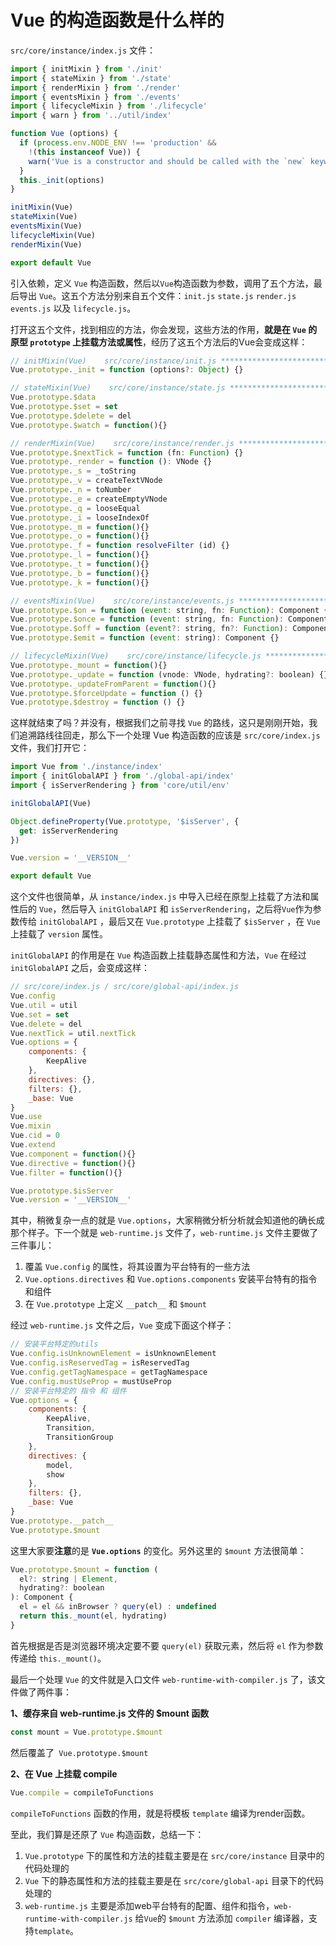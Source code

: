 # Vue 的构造函数是什么样的

`src/core/instance/index.js` 文件：
```js
import { initMixin } from './init'
import { stateMixin } from './state'
import { renderMixin } from './render'
import { eventsMixin } from './events'
import { lifecycleMixin } from './lifecycle'
import { warn } from '../util/index'

function Vue (options) {
  if (process.env.NODE_ENV !== 'production' &&
    !(this instanceof Vue)) {
    warn('Vue is a constructor and should be called with the `new` keyword')
  }
  this._init(options)
}

initMixin(Vue)
stateMixin(Vue)
eventsMixin(Vue)
lifecycleMixin(Vue)
renderMixin(Vue)

export default Vue
```

引入依赖，定义 `Vue` 构造函数，然后以`Vue`构造函数为参数，调用了五个方法，最后导出 `Vue`。这五个方法分别来自五个文件：`init.js` `state.js` `render.js` `events.js` 以及 `lifecycle.js`。

打开这五个文件，找到相应的方法，你会发现，这些方法的作用，**就是在 `Vue` 的原型 `prototype` 上挂载方法或属性**，经历了这五个方法后的Vue会变成这样：

```js
// initMixin(Vue)    src/core/instance/init.js **************************************************
Vue.prototype._init = function (options?: Object) {}

// stateMixin(Vue)    src/core/instance/state.js **************************************************
Vue.prototype.$data
Vue.prototype.$set = set
Vue.prototype.$delete = del
Vue.prototype.$watch = function(){}

// renderMixin(Vue)    src/core/instance/render.js **************************************************
Vue.prototype.$nextTick = function (fn: Function) {}
Vue.prototype._render = function (): VNode {}
Vue.prototype._s = _toString
Vue.prototype._v = createTextVNode
Vue.prototype._n = toNumber
Vue.prototype._e = createEmptyVNode
Vue.prototype._q = looseEqual
Vue.prototype._i = looseIndexOf
Vue.prototype._m = function(){}
Vue.prototype._o = function(){}
Vue.prototype._f = function resolveFilter (id) {}
Vue.prototype._l = function(){}
Vue.prototype._t = function(){}
Vue.prototype._b = function(){}
Vue.prototype._k = function(){}

// eventsMixin(Vue)    src/core/instance/events.js **************************************************
Vue.prototype.$on = function (event: string, fn: Function): Component {}
Vue.prototype.$once = function (event: string, fn: Function): Component {}
Vue.prototype.$off = function (event?: string, fn?: Function): Component {}
Vue.prototype.$emit = function (event: string): Component {}

// lifecycleMixin(Vue)    src/core/instance/lifecycle.js **************************************************
Vue.prototype._mount = function(){}
Vue.prototype._update = function (vnode: VNode, hydrating?: boolean) {}
Vue.prototype._updateFromParent = function(){}
Vue.prototype.$forceUpdate = function () {}
Vue.prototype.$destroy = function () {}
```

这样就结束了吗？并没有，根据我们之前寻找 `Vue` 的路线，这只是刚刚开始，我们追溯路线往回走，那么下一个处理 Vue 构造函数的应该是 `src/core/index.js` 文件，我们打开它：

```js
import Vue from './instance/index'
import { initGlobalAPI } from './global-api/index'
import { isServerRendering } from 'core/util/env'

initGlobalAPI(Vue)

Object.defineProperty(Vue.prototype, '$isServer', {
  get: isServerRendering
})

Vue.version = '__VERSION__'

export default Vue
```

这个文件也很简单，从 `instance/index.js` 中导入已经在原型上挂载了方法和属性后的 `Vue`，然后导入 `initGlobalAPI` 和 `isServerRendering`，之后将`Vue`作为参数传给  `initGlobalAPI` ，最后又在 `Vue.prototype` 上挂载了 `$isServer` ，在 `Vue` 上挂载了 `version` 属性。

`initGlobalAPI` 的作用是在 `Vue` 构造函数上挂载静态属性和方法，`Vue` 在经过 `initGlobalAPI` 之后，会变成这样：

```js
// src/core/index.js / src/core/global-api/index.js
Vue.config
Vue.util = util
Vue.set = set
Vue.delete = del
Vue.nextTick = util.nextTick
Vue.options = {
    components: {
        KeepAlive
    },
    directives: {},
    filters: {},
    _base: Vue
}
Vue.use
Vue.mixin
Vue.cid = 0
Vue.extend
Vue.component = function(){}
Vue.directive = function(){}
Vue.filter = function(){}

Vue.prototype.$isServer
Vue.version = '__VERSION__'
```

其中，稍微复杂一点的就是 `Vue.options`，大家稍微分析分析就会知道他的确长成那个样子。下一个就是 `web-runtime.js` 文件了，`web-runtime.js` 文件主要做了三件事儿：
1. 覆盖 `Vue.config` 的属性，将其设置为平台特有的一些方法
2. `Vue.options.directives` 和 `Vue.options.components` 安装平台特有的指令和组件
3. 在 `Vue.prototype` 上定义 `__patch__` 和 `$mount`

经过 `web-runtime.js` 文件之后，`Vue` 变成下面这个样子：

```js
// 安装平台特定的utils
Vue.config.isUnknownElement = isUnknownElement
Vue.config.isReservedTag = isReservedTag
Vue.config.getTagNamespace = getTagNamespace
Vue.config.mustUseProp = mustUseProp
// 安装平台特定的 指令 和 组件
Vue.options = {
    components: {
        KeepAlive,
        Transition,
        TransitionGroup
    },
    directives: {
        model,
        show
    },
    filters: {},
    _base: Vue
}
Vue.prototype.__patch__
Vue.prototype.$mount
```

这里大家要**注意**的是 **`Vue.options`** 的变化。另外这里的 `$mount` 方法很简单：

```js
Vue.prototype.$mount = function (
  el?: string | Element,
  hydrating?: boolean
): Component {
  el = el && inBrowser ? query(el) : undefined
  return this._mount(el, hydrating)
}
```

首先根据是否是浏览器环境决定要不要 `query(el)` 获取元素，然后将 `el` 作为参数传递给 `this._mount()`。

最后一个处理 `Vue` 的文件就是入口文件 `web-runtime-with-compiler.js` 了，该文件做了两件事：

**1、缓存来自 web-runtime.js 文件的 $mount 函数**  
```js
const mount = Vue.prototype.$mount
```
然后覆盖了` Vue.prototype.$mount`

**2、在 Vue 上挂载 compile**
```js
Vue.compile = compileToFunctions
```

`compileToFunctions` 函数的作用，就是将模板 `template` 编译为render函数。

至此，我们算是还原了 `Vue` 构造函数，总结一下：

1. `Vue.prototype` 下的属性和方法的挂载主要是在 `src/core/instance` 目录中的代码处理的
2. `Vue` 下的静态属性和方法的挂载主要是在 `src/core/global-api` 目录下的代码处理的
3. `web-runtime.js` 主要是添加web平台特有的配置、组件和指令，`web-runtime-with-compiler.js` 给`Vue`的 `$mount` 方法添加 `compiler` 编译器，支持`template`。



